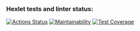 ### Hexlet tests and linter status:
[![Actions Status](https://github.com/Dicmen92/frontend-project-44/actions/workflows/hexlet-check.yml/badge.svg)](https://github.com/Dicmen92/frontend-project-44/actions)
[![Maintainability](https://api.codeclimate.com/v1/badges/c58bf7bef23c162cf9ab/maintainability)](https://codeclimate.com/github/Dicmen92/frontend-project-44/maintainability)
[![Test Coverage](https://api.codeclimate.com/v1/badges/c58bf7bef23c162cf9ab/test_coverage)](https://codeclimate.com/github/Dicmen92/frontend-project-44/test_coverage)